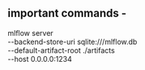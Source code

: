 ## important commands -


mlflow server \
--backend-store-uri sqlite:///mlflow.db \
--default-artifact-root ./artifacts \
--host 0.0.0.0:1234